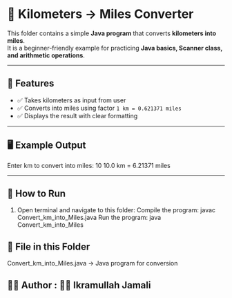 # 📏 Kilometers → Miles Converter  

This folder contains a simple **Java program** that converts **kilometers into miles**.  
It is a beginner-friendly example for practicing **Java basics, Scanner class, and arithmetic operations**.  

---

## 📌 Features
- ✅ Takes kilometers as input from user  
- ✅ Converts into miles using factor `1 km = 0.621371 miles`  
- ✅ Displays the result with clear formatting  

---

## 🖥️ Example Output
Enter km to convert into miles:
10
10.0 km = 6.21371 miles

---

## 🔧 How to Run
1. Open terminal and navigate to this folder: 
Compile the program: 
javac Convert_km_into_Miles.java
Run the program: 
java Convert_km_into_Miles
## 📂 File in this Folder
Convert_km_into_Miles.java → Java program for conversion

## 👨‍💻 Author : 🙋‍♂️ Ikramullah Jamali
